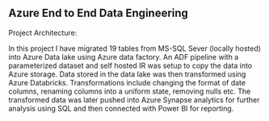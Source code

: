 ## Azure End to End Data Engineering

Project Architecture:


In this project I have migrated 19 tables from MS-SQL Sever (locally hosted) into Azure Data lake using Azure data factory. An ADF pipeline with a parameterized dataset and self hosted IR was setup to copy the data into Azure storage. Data stored in the data lake was then transformed using Azure Databricks. Transformations include changing the format of date columns, renaming columns into a uniform state, removing nulls etc.
The transformed data was later pushed into Azure Synapse analytics for further analysis using SQL and then connected with Power BI for reporting. 

